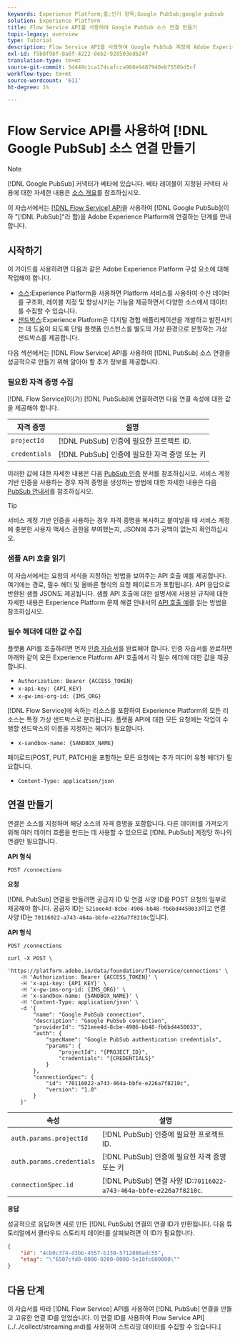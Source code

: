 ```yaml
---
keywords: Experience Platform;홈;인기 항목;Google PubSub;google pubsub
solution: Experience Platform
title: Flow Service API를 사용하여 Google PubSub 소스 연결 만들기
topic-legacy: overview
type: Tutorial
description: Flow Service API를 사용하여 Google PubSub 계정에 Adobe Experience Platform을 연결하는 방법을 알아봅니다.
exl-id: f5b8f9bf-8a6f-4222-8eb2-928503edb24f
translation-type: tm+mt
source-git-commit: 5d449c1ca174cafcca988e9487940eb7550bd5cf
workflow-type: tm+mt
source-wordcount: '611'
ht-degree: 1%

---
```


# Flow Service API를 사용하여 [!DNL Google PubSub] 소스 연결 만들기

>[!NOTE]
>
>[!DNL Google PubSub] 커넥터가 베타에 있습니다. 베타 레이블이 지정된 커넥터 사용에 대한 자세한 내용은 [소스 개요](../../../../home.md#terms-and-conditions)를 참조하십시오.

이 자습서에서는 [[!DNL Flow Service] API](https://www.adobe.io/apis/experienceplatform/home/api-reference.html#!acpdr/swagger-specs/flow-service.yaml)을 사용하여 [!DNL Google PubSub](이하 &quot;[!DNL PubSub]&quot;라 함)을 Adobe Experience Platform에 연결하는 단계를 안내합니다.

## 시작하기

이 가이드를 사용하려면 다음과 같은 Adobe Experience Platform 구성 요소에 대해 작업해야 합니다.

* [소스](../../../../home.md):Experience Platform을 사용하면 Platform 서비스를 사용하여 수신 데이터를 구조화, 레이블 지정 및 향상시키는 기능을 제공하면서 다양한 소스에서 데이터를 수집할 수 있습니다.
* [샌드박스](../../../../../sandboxes/home.md):Experience Platform은 디지털 경험 애플리케이션을 개발하고 발전시키는 데 도움이 되도록 단일 플랫폼 인스턴스를 별도의 가상 환경으로 분할하는 가상 샌드박스를 제공합니다.

다음 섹션에서는 [!DNL Flow Service] API를 사용하여 [!DNL PubSub] 소스 연결을 성공적으로 만들기 위해 알아야 할 추가 정보를 제공합니다.

### 필요한 자격 증명 수집

[!DNL Flow Service]이(가) [!DNL PubSub]에 연결하려면 다음 연결 속성에 대한 값을 제공해야 합니다.

| 자격 증명 | 설명 |
| ---------- | ----------- |
| `projectId` | [!DNL PubSub] 인증에 필요한 프로젝트 ID. |
| `credentials` | [!DNL PubSub] 인증에 필요한 자격 증명 또는 키 |

이러한 값에 대한 자세한 내용은 다음 [PubSub 인증](https://cloud.google.com/pubsub/docs/authentication) 문서를 참조하십시오. 서비스 계정 기반 인증을 사용하는 경우 자격 증명을 생성하는 방법에 대한 자세한 내용은 다음 [PubSub 안내서](https://cloud.google.com/docs/authentication/production#create_service_account)를 참조하십시오.

>[!TIP]
>
>서비스 계정 기반 인증을 사용하는 경우 자격 증명을 복사하고 붙여넣을 때 서비스 계정에 충분한 사용자 액세스 권한을 부여했는지, JSON에 추가 공백이 없는지 확인하십시오.

### 샘플 API 호출 읽기

이 자습서에서는 요청의 서식을 지정하는 방법을 보여주는 API 호출 예를 제공합니다. 여기에는 경로, 필수 헤더 및 올바른 형식의 요청 페이로드가 포함됩니다. API 응답으로 반환된 샘플 JSON도 제공됩니다. 샘플 API 호출에 대한 설명서에 사용된 규칙에 대한 자세한 내용은 Experience Platform 문제 해결 안내서의 [API 호출 예](../../../../../landing/troubleshooting.md#how-do-i-format-an-api-request)를 읽는 방법을 참조하십시오.

### 필수 헤더에 대한 값 수집

플랫폼 API를 호출하려면 먼저 [인증 자습서](https://www.adobe.com/go/platform-api-authentication-en)를 완료해야 합니다. 인증 자습서를 완료하면 아래와 같이 모든 Experience Platform API 호출에서 각 필수 헤더에 대한 값을 제공합니다.

* `Authorization: Bearer {ACCESS_TOKEN}`
* `x-api-key: {API_KEY}`
* `x-gw-ims-org-id: {IMS_ORG}`

[!DNL Flow Service]에 속하는 리소스를 포함하여 Experience Platform의 모든 리소스는 특정 가상 샌드박스로 분리됩니다. 플랫폼 API에 대한 모든 요청에는 작업이 수행할 샌드박스의 이름을 지정하는 헤더가 필요합니다.

* `x-sandbox-name: {SANDBOX_NAME}`

페이로드(POST, PUT, PATCH)을 포함하는 모든 요청에는 추가 미디어 유형 헤더가 필요합니다.

* `Content-Type: application/json`

## 연결 만들기

연결은 소스를 지정하며 해당 소스의 자격 증명을 포함합니다. 다른 데이터를 가져오기 위해 여러 데이터 흐름을 만드는 데 사용할 수 있으므로 [!DNL PubSub] 계정당 하나의 연결만 필요합니다.

**API 형식**

```http
POST /connections
```

**요청**

[!DNL PubSub] 연결을 만들려면 공급자 ID 및 연결 사양 ID를 POST 요청의 일부로 제공해야 합니다. 공급자 ID는 `521eee4d-8cbe-4906-bb48-fb6bd4450033`이고 연결 사양 ID는 `70116022-a743-464a-bbfe-e226a7f8210c`입니다.

**API 형식**

```http
POST /connections
```

```shell
curl -X POST \
    'https://platform.adobe.io/data/foundation/flowservice/connections' \
    -H 'Authorization: Bearer {ACCESS_TOKEN}' \
    -H 'x-api-key: {API_KEY}' \
    -H 'x-gw-ims-org-id: {IMS_ORG}' \
    -H 'x-sandbox-name: {SANDBOX_NAME}' \
    -H 'Content-Type: application/json' \
    -d '{
        "name": "Google PubSub connection",
        "description": "Google PubSub connection",
        "providerId": "521eee4d-8cbe-4906-bb48-fb6bd4450033",
        "auth": {
            "specName": "Google PubSub authentication credentials",
            "params": {
                "projectId": "{PROJECT_ID}",
                "credentials": "{CREDENTIALS}"
            }
        },
        "connectionSpec": {
            "id": "70116022-a743-464a-bbfe-e226a7f8210c",
            "version": "1.0"
        }
    }'
```

| 속성 | 설명 |
| -------- | ----------- |
| `auth.params.projectId` | [!DNL PubSub] 인증에 필요한 프로젝트 ID. |
| `auth.params.credentials` | [!DNL PubSub] 인증에 필요한 자격 증명 또는 키 |
| `connectionSpec.id` | [!DNL PubSub] 연결 사양 ID:`70116022-a743-464a-bbfe-e226a7f8210c`. |

**응답**

성공적으로 응답하면 새로 만든 [!DNL PubSub] 연결의 연결 ID가 반환됩니다. 다음 튜토리얼에서 클라우드 스토리지 데이터를 살펴보려면 이 ID가 필요합니다.

```json
{
    "id": "4cb0c374-d3bb-4557-b139-5712880adc55",
    "etag": "\"6507cfd8-0000-0200-0000-5e18fc600000\""
}
```

## 다음 단계

이 자습서를 따라 [!DNL Flow Service] API를 사용하여 [!DNL PubSub] 연결을 만들고 고유한 연결 ID를 얻었습니다. 이 연결 ID를 사용하여 Flow Service API](../../collect/streaming.md)를 사용하여 스트리밍 데이터를 수집할 수 있습니다.[
